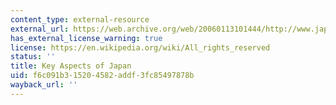 ```yaml
---
content_type: external-resource
external_url: https://web.archive.org/web/20060113101444/http://www.japanlink.co.jp/ka/home.html
has_external_license_warning: true
license: https://en.wikipedia.org/wiki/All_rights_reserved
status: ''
title: Key Aspects of Japan
uid: f6c091b3-1520-4582-addf-3fc85497878b
wayback_url: ''
---
```


